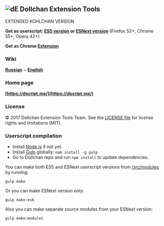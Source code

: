 ## ![dE](https://github.com/SthephanShinkufag/Dollchan-Extension-Tools/raw/master/Icon.png) Dollchan Extension Tools
EXTENDED KOHLCHAN VERSION

>
**Get as userscript: [ES5 version](https://raw.github.com/SthephanShinkufag/Dollchan-Extension-Tools/master/Dollchan_Extension_Tools.user.js) or [ESNext version](https://github.com/SthephanShinkufag/Dollchan-Extension-Tools/raw/master/src/Dollchan_Extension_Tools.es6.user.js)** (Firefox 52+, Chrome 55+, Opera 42+)
>
**Get as Chrome [Extension](https://chrome.google.com/webstore/detail/dollchan-extension-tools/ipnoalfffblkaodfmipjjgkfbgcfadad)**

### Wiki

>
**[Russian](https://github.com/SthephanShinkufag/Dollchan-Extension-Tools/wiki)**
~
**[English](https://github.com/SthephanShinkufag/Dollchan-Extension-Tools/wiki/home-en)**

### Home page

>
**[https://dscript.me/](https://dscript.me/)**

### License

© 2017 Dollchan Extension Tools Team. See the [LICENSE file](https://github.com/SthephanShinkufag/Dollchan-Extension-Tools/blob/master/LICENSE) for license rights and limitations (MIT).

### Userscript compilation

* Install [Node.js](https://nodejs.org/) if not yet.
* Install [Gulp](http://gulpjs.com/) globally: `npm install -g gulp`
* Go to Dollchan repo and run `npm install` to update dependencies.

You can make both ES5 and ESNext userscript versions from [/src/modules](https://github.com/SthephanShinkufag/Dollchan-Extension-Tools/tree/master/src/modules) by running:

`gulp make`

Or you can make ESNext version only:

`gulp make:es6`

Also you can make separate source modules from your ESNext version:

`gulp make:modules`



